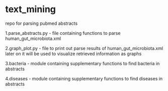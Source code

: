 # text_mining

repo for parsing pubmed abstracts

1.parse_abstracts.py - file containing functions to parse human_gut_microbiota.xml


2.graph_plot.py - file to print out parse results of human_gut_microbiota.xml
later on it will be used to visualize retrieved information as graphs


3.bacteria - module containing supplementary functions to find bacteria in abstracts

4.diseases - module containing supplementary functions to find diseases in abstracts
